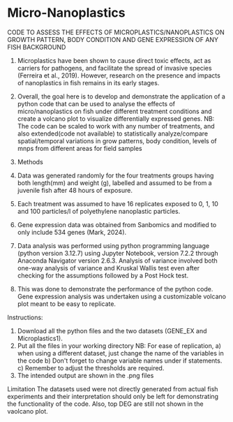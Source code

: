 
# Micro-Nanoplastics
CODE TO ASSESS THE EFFECTS OF MICROPLASTICS/NANOPLASTICS ON GROWTH PATTERN, BODY CONDITION AND GENE EXPRESSION OF ANY FISH
BACKGROUND
1. Microplastics have been shown to cause direct toxic effects, act as carriers for pathogens, and facilitate the spread of invasive species (Ferreira et al., 2019). However, research on the presence and impacts of nanoplastics in fish remains in its early stages. 
2. Overall, the goal here is to develop and demonstrate the application of a python code that can be used to analyse the effects of micro/nanoplastics on fish under different treatment conditions and create a volcano plot to visualize differentially expressed genes.
NB: The code can be scaled to work with any number of treatments, and also extended(code not available)  to statistically analyze/compare spatial/temporal variations in grow patterns, body condition, levels of mnps from different areas for field samples
 
4. Methods
5. Data was generated randomly for the four treatments groups having both length(mm) and weight (g), labelled and assumed to be from a juvenile fish after 48 hours of exposure.
6. Each treatment was assumed to have 16 replicates exposed to 0, 1, 10 and 100 particles/l of polyethylene nanoplastic particles.
7. Gene expression data was obtained from Sanbomics and modified to only include 534 genes (Mark, 2024).
8. Data analysis was performed using python programming language (python version 3.12.7) using Jupyter Notebook, version 7.2.2 through Anaconda Navigator version 2.6.3. Analysis of variance involved both one-way analysis of variance and Kruskal Wallis test even after checking for the assumptions followed by a Post Hock test.
9. This was done to demonstrate the performance of the python code. Gene expression analysis was undertaken using a customizable volcano plot meant to be easy to replicate.

Instructions:
1. Download all the python files and the two datasets (GENE_EX and Microplastics1).
2. Put all the files in your working directory
NB: For ease of replication, a) when using a different dataset, just change the name of the variables in the code
b) Don't forget to change variable names under if statements. c) Remember to adjust the thresholds are required. 
3. The intended output are shown in the .png files

Limitation
The datasets used were not directly generated from actual fish experiments and their interpretation should only be left for demonstrating the functionality of the code. Also, top DEG are still not shown in the vaolcano plot.
